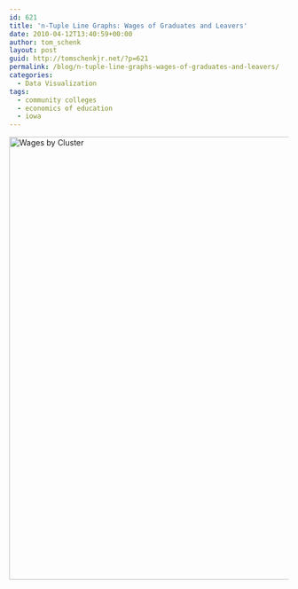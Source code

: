 ```yaml
---
id: 621
title: 'n-Tuple Line Graphs: Wages of Graduates and Leavers'
date: 2010-04-12T13:40:59+00:00
author: tom_schenk
layout: post
guid: http://tomschenkjr.net/?p=621
permalink: /blog/n-tuple-line-graphs-wages-of-graduates-and-leavers/
categories:
  - Data Visualization
tags:
  - community colleges
  - economics of education
  - iowa
---
```

<a href="http://tomschenkjr.net/wordpress/wp-content/uploads/2010/04/wages-by-cluster.png"><img class="aligncenter size-full wp-image-622" title="Wages by Cluster" src="http://tomschenkjr.net/wordpress/wp-content/uploads/2010/04/wages-by-cluster.png" alt="Wages by Cluster" width="600" height="799" /></a>